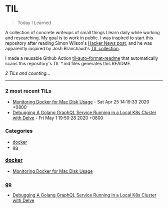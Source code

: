 # TIL
> Today I Learned

A collection of concrete writeups of small things I learn daily while working
and researching. My goal is to work in public. I was inspired to start this
repository after reading Simon Wilson's [Hacker News post][1], and he was
apparently inspired by Josh Branchaud's [TIL collection][2].

I made a reusable Github Action [til-auto-format-readme][3] that automatically
scans this repository's TIL *.md files generates this README.


_2 TILs and counting..._

---

### 2 most recent TILs

- [Monitoring Docker for Mac Disk Usage](docker/monitoring-docker-for-mac-disk-use.md) - Sat Apr 25 14:19:33 2020 +0800
- [Debugging A Golang GraphQL Service Running in a Local K8s Cluster with Delve](go/debugging-go-graphql-service-in-local-k8s-cluster-with-delve.md) - Fri May 1 19:50:28 2020 +0800

### Categories

- [docker](#docker)
- [go](#go)

### [docker](#docker)
- [Monitoring Docker for Mac Disk Usage](docker/monitoring-docker-for-mac-disk-use.md)

### [go](#go)
- [Debugging A Golang GraphQL Service Running in a Local K8s Cluster with Delve](go/debugging-go-graphql-service-in-local-k8s-cluster-with-delve.md)

[1]: https://simonwillison.net/2020/Apr/20/self-rewriting-readme/
[2]: https://github.com/jbranchaud/til
[3]: https://github.com/marketplace/actions/til-auto-format-readme

